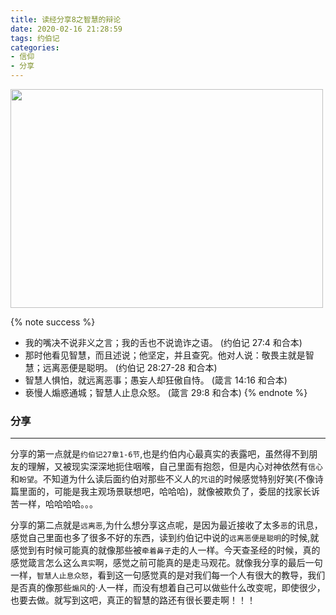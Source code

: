 ```yaml
---
title: 读经分享8之智慧的辩论
date: 2020-02-16 21:28:59
tags: 约伯记
categories:
- 信仰
- 分享
---
```

<img src="https://blog-1257711631.cos.ap-nanjing.myqcloud.com/20200216213201.png" width=500 height=350>

{% note success %}
* 我的嘴决不说非义之言；我的舌也不说诡诈之语。
                            (约伯记 27:4 和合本)
* 那时他看见智慧，而且述说；他坚定，并且查究。他对人说：敬畏主就是智慧；远离恶便是聪明。
                            (约伯记 28:27-28 和合本)
* 智慧人惧怕，就远离恶事；愚妄人却狂傲自恃。
                            (箴言 14:16 和合本)
* 亵慢人煽惑通城；智慧人止息众怒。
                            (箴言 29:8 和合本)
{% endnote %}

### 分享
***

分享的第一点就是`约伯记27章1-6节`,也是约伯内心最真实的表露吧，虽然得不到朋友的理解，又被现实深深地扼住咽喉，自己里面有抱怨，但是内心对神依然有`信心`和`盼望`。不知道为什么读后面约伯对那些不义人的`咒诅`的时候感觉特别好笑(不像诗篇里面的，可能是我主观场景联想吧，哈哈哈)，就像被欺负了，委屈的找家长诉苦一样，哈哈哈哈。。。

分享的第二点就是`远离恶`,为什么想分享这点呢，是因为最近接收了太多`恶`的讯息，感觉自己里面也多了很多不好的东西，读到约伯记中说的`远离恶便是聪明`的时候,就感觉到有时候可能真的就像那些被`牵着鼻子`走的人一样。今天查圣经的时候，真的感觉箴言怎么这么`真实`啊，感觉之前可能真的是走马观花。就像我分享的最后一句一样，`智慧人止息众怒`，看到这一句感觉真的是对我们每一个人有很大的教导，我们是否真的像那些`煽风`的·人一样，而没有想着自己可以做些什么改变呢，即使很少，也要去做。就写到这吧，真正的智慧的路还有很长要走啊！！！
